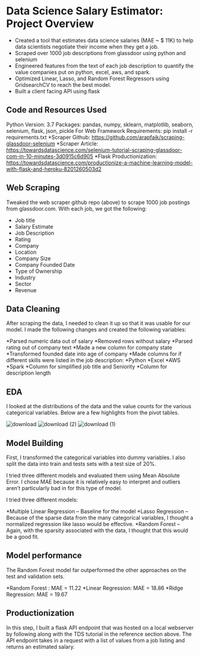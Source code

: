 # Data Science Salary Estimator: Project Overview

- Created a tool that estimates data science salaries (MAE ~ $ 11K) to help data scientists negotiate their income when they get a job.
- Scraped over 1000 job descriptions from glassdoor using python and selenium
- Engineered features from the text of each job description to quantify the value companies put on python, excel, aws, and spark.
- Optimized Linear, Lasso, and Random Forest Regressors using GridsearchCV to reach the best model.
- Built a client facing API using flask
## Code and Resources Used
Python Version: 3.7
Packages: pandas, numpy, sklearn, matplotlib, seaborn, selenium, flask, json, pickle
For Web Framework Requirements: pip install -r requirements.txt
 *Scraper Github: https://github.com/arapfaik/scraping-glassdoor-selenium
 *Scraper Article: https://towardsdatascience.com/selenium-tutorial-scraping-glassdoor-com-in-10-minutes-3d0915c6d905
 *Flask Productionization: https://towardsdatascience.com/productionize-a-machine-learning-model-with-flask-and-heroku-8201260503d2

## Web Scraping
Tweaked the web scraper github repo (above) to scrape 1000 job postings from glassdoor.com. With each job, we got the following:

* Job title
* Salary Estimate
* Job Description
* Rating
* Company
* Location
* Company Size
* Company Founded Date
* Type of Ownership
* Industry
* Sector
* Revenue

## Data Cleaning

After scraping the data, I needed to clean it up so that it was usable for our model. I made the following changes and created the following variables:

*Parsed numeric data out of salary
*Removed rows without salary
*Parsed rating out of company text
*Made a new column for company state
*Transformed founded date into age of company
*Made columns for if different skills were listed in the job description:
*Python
*Excel
*AWS
*Spark
*Column for simplified job title and Seniority
*Column for description length

## EDA
I looked at the distributions of the data and the value counts for the various categorical variables. Below are a few highlights from the pivot tables.

![download](https://user-images.githubusercontent.com/45142146/98429648-43dbb980-20a8-11eb-842e-cb0afa8d51a7.png)
![download (2)](https://user-images.githubusercontent.com/45142146/98429741-d4b29500-20a8-11eb-881c-cc29ce0c5f0e.png)
![download (1)](https://user-images.githubusercontent.com/45142146/98429752-e5fba180-20a8-11eb-8d79-554dc398273b.png)

## Model Building
First, I transformed the categorical variables into dummy variables. I also split the data into train and tests sets with a test size of 20%.

I tried three different models and evaluated them using Mean Absolute Error. I chose MAE because it is relatively easy to interpret and outliers aren’t particularly bad in for this type of model.

I tried three different models:

*Multiple Linear Regression – Baseline for the model
*Lasso Regression – Because of the sparse data from the many categorical variables, I thought a normalized regression like lasso would be effective.
*Random Forest – Again, with the sparsity associated with the data, I thought that this would be a good fit.

## Model performance
The Random Forest model far outperformed the other approaches on the test and validation sets.

*Random Forest : MAE = 11.22
*Linear Regression: MAE = 18.86
*Ridge Regression: MAE = 19.67

## Productionization
In this step, I built a flask API endpoint that was hosted on a local webserver by following along with the TDS tutorial in the reference section above. The API endpoint takes in a request with a list of values from a job listing and returns an estimated salary.
